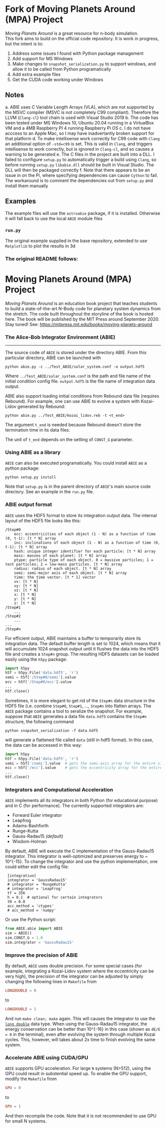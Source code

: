 # Fork of Moving Planets Around (MPA) Project
*Moving Planets Around* is a great resource for n-body simulation.  
This fork aims to build 
on the official code repository. It is work in progress, but the intent is to:

1. Address some issues I found with Python package management
2. Add support for MS Windows
3. Make changes to `snapshot_serialization.py` to support windows, and allow it to be called 
from Python programatically
4. Add extra example files
5. Get the CUDA code working under Windows

## Notes
a. ABIE uses C Variable Length Arrays (VLA), which are not supported by the MSVC compiler (MSVC is not
completely C99 compliant). Therefore the LLVM (`Clang-cl`) tool chain is used with Visual Studio 2019
b. The code has been tested under MS Windows 10, Ubuntu 20.04 running in a VirtualBox VM and a 4MB Raspberry PI 4 
running Raspberry Pi OS
c. I do not have acccess to an Apple Mac, so I may have inadvertantly broken support for that platform
d. To make intellisense work correctly for C99 code with `Clang` an additional option of `-std=c99` is set. This is valid in
`Clang`, and triggers intellisense to work correctly, but is ignored in `Clang-cl`, and so causes a 
warning to be generated
e. The C files in the project are built into a DLL. I failed to configure `setup.py` to automatically 
trigger a build using `Clang`, so before running `setup.py` `libabie.dll` should be built in Visual Studio.
The DLL will then be packaged correctly
f. Note that there appears to be an issue in on the Pi, where specifying dependencies can cause 
`Cython` to fail. The workaround is to comment the dependencies out from `setup.py` and install them
manually

## Examples
The example files will use the `astroabie` package, if it is installed. Otherwise it will fall back to
use the local `ABIE` module files


### `run.py`
The original example supplied in the base repository, extended to use `Matplotlib` to plot the results in 3d

### The original README follows:

# Moving Planets Around (MPA) Project

*Moving Planets Around* is an education book project that teaches students to build a state-of-the-art N-Body code for planetary system dynamics from the stretch. The code built throughout the storyline of the book is hosted here. The book will be published by the MIT Press around September 2020. Stay tuned! See: https://mitpress.mit.edu/books/moving-planets-around 

### The Alice-Bob Integrator Environment (ABIE)
------

The source code of `ABIE` is stored under the directory ABIE. From this particular directory, ABIE can be launched with

    python abie.py -c ../Test_ABIE/solar_system.conf -o output.hdf5
  
Where `../Test_ABIE/solar_system.conf` is the path and file name of the initial condition config file. `output.hdf5` is the file name of integration data output.

ABIE also support loading initial conditions from Rebound data file (requires Rebound). For example, one can use ABIE to evolve a system with Kozai-Lidov generated by Rebound:

    python abie.py ../Test_ABIE/kozai_lidov.reb -t <t_end>
    
The argument `t_end` is needed because Rebound doesn't store the termination time in its data files. 

The unit of `t_end` depends on the setting of `CONST_G` parameter.

### Using ABIE as a library

`ABIE` can also be executed programatically. You could install `ABIE` as a python package:

    python setup.py install

Note that `setup.py` is in the parent directory of `ABIE`'s main source code directory. See an example in the `run.py` file.

### ABIE output format

`ABIE` uses the HDF5 format to store its integration output data. The internal layout of the HDF5 file looks like this:

    /Step#0
        ecc: eccentricities of each object (1 - N) as a function of time (0, t-1): [t * N] array
        inc: inclinations of each object (1 - N) as a function of time (0, t-1): [t * N] array
        hash: unique integer identifier for each particle: [t * N] array
        mass: masses of each planet: [t * N] array
        ptype: particle type of each object. 0 = massive particles; 1 = test particles; 2 = low-mass particles. [t * N] array
        radius: radius of each object. [t * N] array
        semi: semi-major axis of each object. [t * N] array
        time: the time vector. [t * 1] vector
        vx: [t * N]
        vy: [t * N]
        vz: [t * N]
        x: [t * N]
        y: [t * N]
        z: [t * N]
    /Step#1
        ...
    /Step#2
        ...
    ...
    /Step#n
    
For efficient output, ABIE maintains a buffer to temporarily store its integration data. The default buffer length is set to 1024, which means that it will accumulate 1024 snapshot output until it flushes the data into the HDF5 file and creates a `Step#n` group. The resulting HDF5 datasets can be loaded easily using the `h5py` package:

```python
import h5py
h5f = h5py.File('data.hdf5', 'r')
semi = h5f['/Step#0/semi'].value
ecc = h5f['/Step#0/ecc'].value
...
h5f.close()
```    

Sometimes, it is more elegant to get rid of the `Step#n` data structure in the HDF5 file (i.e. combine `Step#0`, `Step#1`, ..., `Step#n` into flatten arrays. The `ABIE` package contains a tool to seralize the snapshot. For example, suppose that `ABIE` generates a data file `data.hdf5` contains the `Step#n` structure, the following command

```
python snapshot_serialization -f data.hdf5
```
will generate a flattened file called `data` (still in hdf5 format). In this case, the data can be accessed in this way:
```python
import h5py
h5f = h5py.File('data.hdf5', 'r')
semi = h5f['/semi'].value  # gets the semi-axis array for the entire simulation
ecc = h5f['/ecc'].value    # gets the eccentricity array for the entire simulation
...
h5f.close()
```    

### Integrators and Computational Acceleration

`ABIE` implements all its integrators in both Python (for educational purpose) and in C (for performance). The currently supported integrators are:

- Forward Euler integrator
- Leapfrog
- Adams-Bashforth
- Runge-Kutta
- Gauss-Radau15 *(default)*
- Wisdom-Holman

By default, ABIE will execute the C implementation of the Gauss-Radau15 integrator. This integrator is well-optimized and preserves energy to ~ 10^{-15}. To change the integrator and use the python implementation, one could either edit the config file:

     [integration]
     integrator = 'GaussRadau15'
     # integrator = 'RungeKutta'
     # integrator = 'LeapFrog'
     tf = 356
     h = 0.1  # optional for certain integrators
     t0 = 0.0
     acc_method = 'ctypes'
     # acc_method = 'numpy'

Or use the Python script:

```python
from ABIE.abie import ABIE
sim = ABIE()
sim.CONST_G = 1.0
sim.integrator = 'GaussRadau15'
```
    
### Improve the precision of ABIE

By default, `ABIE` uses double precision. For some special cases (for example, integrating a Kozai-Lidov system where the eccentricity can be very high), the precision of the integrator can be adjusted by simply changing the following lines in `Makefile` from

```Makefile
LONGDOUBLE = 0
```
    
to 

```Makefile
LONGDOUBLE = 1
```

And run `make clean; make` again. This  will causes the integrator to use the [`long double`](https://en.wikipedia.org/wiki/Long_double) data type. When using the Gauss-Radau15 integrator, the energy conservation can be better than 10^{-16} in this case (shown as `dE/E = 0` in the terminal), even after evolving the system through multiple Kozai cycles. This, however, will takes about 2x time to finish evolving the same system.


### Accelerate ABIE using CUDA/GPU

`ABIE` supports GPU acceleration. For large `N` systems (N>512), using the GPU could result in substential speed up. To enable the GPU support, modify the `Makefile` from

```Makefile
GPU = 0
```
    
to 

```Makefile
GPU = 1
```

And then recompile the code. Note that it is not recommended to use GPU for small N systems.

  



